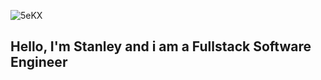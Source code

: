 ![5eKX](https://github.com/Di-nobi/Di-nobi/assets/113438743/780ff745-71d9-46d9-b7b1-c1277c4e30e5)
## Hello, I'm Stanley and i am a Fullstack Software Engineer
